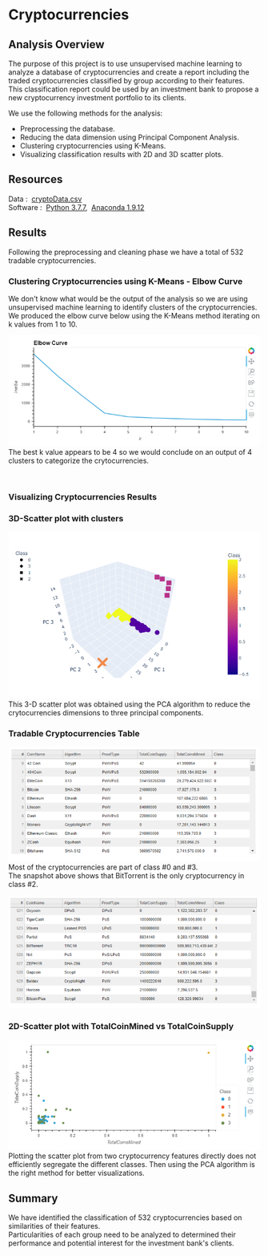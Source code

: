 # Cryptocurrencies


## Analysis Overview
The purpose of this project is to use unsupervised machine learning to analyze a database of cryptocurrencies and create a report including the traded cryptocurrencies classified by group according to their features.
This classification report could be used by an investment bank to propose a new cryptocurrency investment portfolio to its clients.<br/>

We use the following methods for the analysis:
 - Preprocessing the database.
 - Reducing the data dimension using Principal Component Analysis.
 - Clustering cryptocurrencies using K-Means.
 - Visualizing classification results with 2D and 3D scatter plots.

## Resources
Data :&nbsp; [cryptoData.csv](Resources/crypto_data.csv) 
<br/>
Software :&nbsp;  [Python 3.7.7](https://www.python.org/downloads/),&nbsp; [Anaconda 1.9.12](https://www.anaconda.com/)

## Results
Following the preprocessing and cleaning phase we have a total of 532 tradable cryptocurrencies.

### Clustering Cryptocurrencies using K-Means - Elbow Curve
We don't know what would be the output of the analysis so we are using unsupervised machine learning to identify clusters of the cryptocurrencies. We produced the elbow curve below using the K-Means method iterating on k values from 1 to 10.

![01.png](Resources/01.png)
<br/>
The best k value appears to be 4 so we would conclude on an output of 4 clusters to categorize the crytocurrencies.

<br/>

### Visualizing Cryptocurrencies Results

### 3D-Scatter plot with clusters

![04.png](Resources/02.png)
<br/>
This 3-D scatter plot was obtained using the PCA algorithm to reduce the crytocurrencies dimensions to three principal components.


### Tradable Cryptocurrencies Table

![03.png](Resources/03.png)
<br/>
Most of the cryptocurrencies are part of class #0 and #3. <br/>
The snapshot above shows that BitTorrent is the only cryptocurrency in class #2. <br/>

![04.png](Resources/04.png)



### 2D-Scatter plot with TotalCoinMined vs TotalCoinSupply

![05.png](Resources/05.png)
<br/>
Plotting the scatter plot from two cryptocurrency features directly does not efficiently segregate the different classes. Then using the PCA algorithm is the right method for better visualizations.

## Summary
We have identified the classification of 532 cryptocurrencies based on similarities of their features. <br/>
Particularities of each group need to be analyzed to determined their performance and potential interest for the investment bank's clients.

